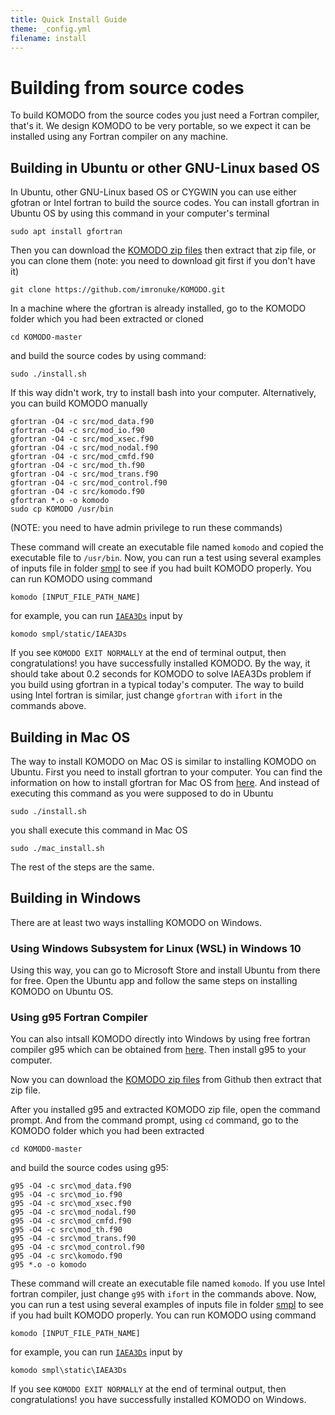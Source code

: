 ```yaml
---
title: Quick Install Guide
theme: _config.yml
filename: install
---
```


# Building from source codes
To build KOMODO from the source codes you just need a Fortran compiler, that's it. We design KOMODO to be very portable, so we expect it can be installed using any Fortran compiler on any machine.

## Building in Ubuntu or other GNU-Linux based OS
In Ubuntu, other GNU-Linux based OS or CYGWIN you can use either gfotran or Intel fortran to build the source codes. You can install gfortran in Ubuntu OS by using this command in your computer's terminal

```
sudo apt install gfortran
```

Then you can download the [KOMODO zip files](https://github.com/imronuke/KOMODO/archive/master.zip) then extract that zip file, or you can clone them (note: you need to download git first if you don't have it)

```
git clone https://github.com/imronuke/KOMODO.git
```

In a machine where the gfortran is already installed, go to the KOMODO folder which you had been extracted or cloned

```
cd KOMODO-master
```

and build the source codes by using command:

```
sudo ./install.sh
```

If this way didn't work, try to install bash into your computer. Alternatively, you can build KOMODO manually

```
gfortran -O4 -c src/mod_data.f90
gfortran -O4 -c src/mod_io.f90
gfortran -O4 -c src/mod_xsec.f90
gfortran -O4 -c src/mod_nodal.f90
gfortran -O4 -c src/mod_cmfd.f90
gfortran -O4 -c src/mod_th.f90
gfortran -O4 -c src/mod_trans.f90
gfortran -O4 -c src/mod_control.f90
gfortran -O4 -c src/komodo.f90
gfortran *.o -o komodo
sudo cp KOMODO /usr/bin
```

(NOTE: you need to have admin privilege to run these commands)

These command will create an executable file named `komodo` and copied the executable file to `/usr/bin`. Now, you can run a test using several examples of inputs file in folder [smpl](https://github.com/imronuke/KOMODO/tree/master/smpl) to see if you had built KOMODO properly. You can run KOMODO using command

```
komodo [INPUT_FILE_PATH_NAME]
```

for example, you can run [`IAEA3Ds`](https://github.com/imronuke/KOMODO/blob/master/smpl/static/IAEA3Ds) input by

```
komodo smpl/static/IAEA3Ds
```

If you see `KOMODO EXIT NORMALLY` at the end of terminal output, then congratulations! you have successfully installed KOMODO. By the way, it should take about 0.2 seconds for KOMODO to solve IAEA3Ds problem if you build using gfortran in a typical today's computer. The way to build using Intel fortran is similar, just change `gfortran` with `ifort` in the commands above.

## Building in Mac OS
The way to install KOMODO on Mac OS is similar to installing KOMODO on Ubuntu. First you need to install gfortran to your computer. You can find the information on how to install gfortran for Mac OS from [here](https://gcc.gnu.org/wiki/GFortranBinariesMacOS). And instead of executing this command as you were supposed to do in Ubuntu

```
sudo ./install.sh
```

you shall execute this command in Mac OS

```
sudo ./mac_install.sh
```

The rest of the steps are the same.


## Building in Windows
There are at least two ways installing KOMODO on Windows.

### Using Windows Subsystem for Linux (WSL) in Windows 10
Using this way, you can go to Microsoft Store and install Ubuntu from there for free. Open the Ubuntu app and follow the same steps on installing KOMODO on Ubuntu OS.

### Using g95 Fortran Compiler
You can also intsall KOMODO directly into Windows by using free fortran compiler g95 which can be obtained from [here](https://www.fortran.com/wp-content/uploads/2013/05/g95-Mingw_201210.exe). Then install g95 to your computer.

Now you can download the [KOMODO zip files](https://github.com/imronuke/KOMODO/archive/master.zip) from Github then extract that zip file.

After you installed g95 and extracted KOMODO zip file, open the command prompt. And from the command prompt, using `cd` command, go to the  KOMODO folder which you had been extracted

```
cd KOMODO-master
```

and build the source codes using g95:

```
g95 -O4 -c src\mod_data.f90
g95 -O4 -c src\mod_io.f90
g95 -O4 -c src\mod_xsec.f90
g95 -O4 -c src\mod_nodal.f90
g95 -O4 -c src\mod_cmfd.f90
g95 -O4 -c src\mod_th.f90
g95 -O4 -c src\mod_trans.f90
g95 -O4 -c src\mod_control.f90
g95 -O4 -c src\komodo.f90
g95 *.o -o komodo
```

These command will create an executable file named `komodo`. If you use Intel fortran compiler, just change `g95` with `ifort` in the commands above. Now, you can run a test using several examples of inputs file in folder [smpl](https://github.com/imronuke/KOMODO/tree/master/smpl) to see if you had built KOMODO properly. You can run KOMODO using command

```
komodo [INPUT_FILE_PATH_NAME]
```

for example, you can run [`IAEA3Ds`](https://github.com/imronuke/KOMODO/blob/master/smpl/static/IAEA3Ds) input by

```
komodo smpl\static\IAEA3Ds
```

If you see `KOMODO EXIT NORMALLY` at the end of terminal output, then congratulations! you have successfully installed KOMODO on Windows.
